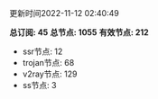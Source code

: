 更新时间2022-11-12 02:40:49

**总订阅: 45**
**总节点: 1055**
**有效节点: 212**
- ssr节点: 12
- trojan节点: 68
- v2ray节点: 129
- ss节点: 3
